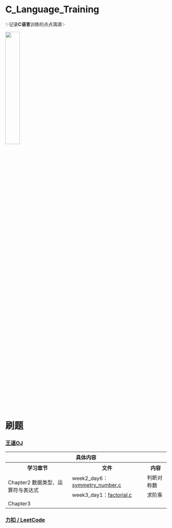 
# C_Language_Training

✨记录**C语言**训练的点点滴滴✨

<img src="https://gimg2.baidu.com/image_search/src=http%3A%2F%2Fpic4.zhimg.com%2Fv2-410e3a519103c59934daff1a1f1dcc57_180x120.jpg&refer=http%3A%2F%2Fpic4.zhimg.com&app=2002&size=f9999,10000&q=a80&n=0&g=0n&fmt=auto?sec=1652924850&t=107615f4bd8c4254ad1f8be5a3065ad0#pic_center" width="30%"></img>

# 刷题

### [王道OJ](http://oj.lgwenda.com/)

<table>
    <tr>
    	<th colspan="4">具体内容</th>
    </tr>
    <tr> 
    	<th>学习章节</th>
        <th>文件</th>
        <th>内容</th>
    </tr>
    <tr> 
        <td rowspan="2">Chapter2 数据类型、运算符与表达式
</td>
        <td>week2_day6：<a href="https://github.com/YJSPEAKING/C_Language_Training/blob/main/WangDao_OJ/Chapter2/symmetry_number.c" target="_blank">symmetry_number.c</a></td>
        <td>判断对称数</td>
    </tr>
    <tr> 
    	<td>week3_day1：<a href="https://github.com/YJSPEAKING/C_Language_Training/blob/main/WangDao_OJ/Chapter2/factorial.c" target="_blank">factorial.c</a></td>
        <td>求阶乘</td>
    </tr>
    <td rowspan="2">Chapter3</td>
        <td><a href="        " target="_blank">          </a></td>
        <td>       </td>
    </tr>
</table>


###  [力扣 / LeetCode](https://leetcode-cn.com/problemset/all/)
